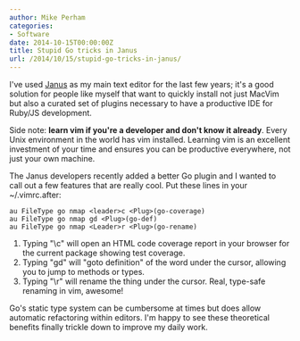 ```yaml
---
author: Mike Perham
categories:
- Software
date: 2014-10-15T00:00:00Z
title: Stupid Go tricks in Janus
url: /2014/10/15/stupid-go-tricks-in-janus/
---
```


I've used [Janus][1] as my main text editor for the last few years; it's a good solution for people like myself that want to quickly install not just MacVim but also a curated set of plugins necessary to have a productive IDE for Ruby/JS development.

Side note: **learn vim if you're a developer and don't know it already**. Every Unix environment in the world has vim installed. Learning vim is an excellent investment of your time and ensures you can be productive everywhere, not just your own machine.

The Janus developers recently added a better Go plugin and I wanted to call out a few features that are really cool. Put these lines in your ~/.vimrc.after:

```
au FileType go nmap <leader>c <Plug>(go-coverage)
au FileType go nmap gd <Plug>(go-def)
au FileType go nmap <Leader>r <Plug>(go-rename)
```

1.  Typing "\c" will open an HTML code coverage report in your browser for the current package showing test coverage.
2.  Typing "gd" will "goto definition" of the word under the cursor, allowing you to jump to methods or types.
3.  Typing "\r" will rename the thing under the cursor. Real, type-safe renaming in vim, awesome!

Go's static type system can be cumbersome at times but does allow automatic refactoring within editors. I'm happy to see these theoretical benefits finally trickle down to improve my daily work.

 [1]: https://github.com/carlhuda/janus/
